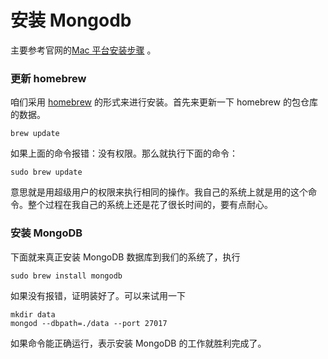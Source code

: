 # 安装 Mongodb

主要参考官网的[Mac 平台安装步骤](https://docs.mongodb.org/v3.0/tutorial/install-mongodb-on-os-x/) 。

### 更新 homebrew

咱们采用 [homebrew](http://brew.sh/) 的形式来进行安装。首先来更新一下 homebrew 的包仓库的数据。

```
brew update
```

如果上面的命令报错：没有权限。那么就执行下面的命令：

```
sudo brew update
```

意思就是用超级用户的权限来执行相同的操作。我自己的系统上就是用的这个命令。整个过程在我自己的系统上还是花了很长时间的，要有点耐心。

### 安装 MongoDB

下面就来真正安装 MongoDB 数据库到我们的系统了，执行

```
sudo brew install mongodb
```

如果没有报错，证明装好了。可以来试用一下

```
mkdir data
mongod --dbpath=./data --port 27017
```

如果命令能正确运行，表示安装 MongoDB 的工作就胜利完成了。
